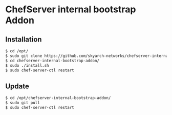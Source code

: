 ChefServer internal bootstrap Addon
===================================


Installation
---------------


```sh
$ cd /opt/
$ sudo git clone https://github.com/skyarch-networks/chefserver-internal-bootstrap-addon
$ cd chefserver-internal-bootstrap-addon/
$ sudo ./install.sh
$ sudo chef-server-ctl restart
```


Update
---------------


```sh
$ cd /opt/chefserver-internal-bootstrap-addon/
$ sudo git pull
$ sudo chef-server-ctl restart
```
